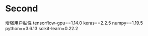 # Second
增强用户黏性 tensorflow-gpu==1.14.0 keras==2.2.5 numpy==1.19.5 python==3.6.13 scikit-learn=0.22.2

